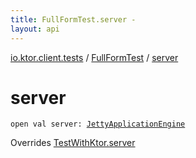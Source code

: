 ```yaml
---
title: FullFormTest.server - 
layout: api
---
```


<div class='api-docs-breadcrumbs'><a href="../index.html">io.ktor.client.tests</a> / <a href="index.html">FullFormTest</a> / <a href="./server.html">server</a></div>

# server

<div class="signature"><code><span class="keyword">open</span> <span class="keyword">val </span><span class="identifier">server</span><span class="symbol">: </span><a href="../../io.ktor.server.jetty/-jetty-application-engine/index.html"><span class="identifier">JettyApplicationEngine</span></a></code></div>

Overrides <a href="../../io.ktor.client.tests.utils/-test-with-ktor/server.html">TestWithKtor.server</a>

